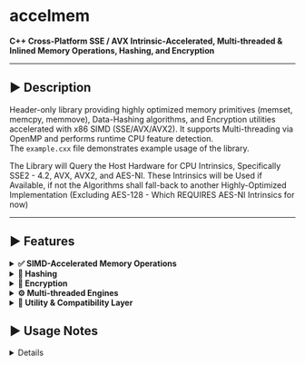 # accelmem  
**C++ Cross-Platform SSE / AVX Intrinsic‑Accelerated, Multi‑threaded & Inlined Memory Operations, Hashing, and Encryption**

---

## ▶️ Description
Header-only library providing highly optimized memory primitives (memset, memcpy, memmove), Data-Hashing algorithms, and Encryption utilities accelerated with x86 SIMD (SSE/AVX/AVX2). It supports Multi-threading via OpenMP and performs runtime CPU feature detection.  
The `example.cxx` file demonstrates example usage of the library.

The Library will Query the Host Hardware for CPU Intrinsics, Specifically SSE2 - 4.2, AVX, AVX2, and AES-NI. 
These Intrinsics will be Used if Available, if not the Algorithms shall fall-back to another Highly-Optimized Implementation (Excluding AES-128 - Which REQUIRES AES-NI Intrinsics for now)

---

## ▶️ Features

<details>
<summary><strong>✅ SIMD-Accelerated Memory Operations</strong></summary>

- Block-level memory functions using SSE2, AVX, and AVX2 intrinsics.
- Runtime dispatch based on CPU capabilities and OS feature detection (CPUID + XGETBV).
- Clean fallback to scalar paths when SIMD is unavailable.
</details>

<details>
<summary><strong>🔐 Hashing</strong></summary>

- Implements a high-performance CRC32C Implementation Utilizing Hardware Intrinsics for Acceleration, Safely Falls back to Software Variants if Intrinsics are not Detected on Host CPU
- Optimized for throughput in large data blocks.
</details>

<details>
<summary><strong>🔏 Encryption</strong></summary>

- Intrinsic-accelerated routines for symmetric encryption primitives (AES-NI Intrinsic Accelerated AES-128 CTR-Mode Cipher, and an SSE2 128-bit Register-Optimized HC128 Implementation).
- Thread-safe, inlined for minimal call overhead.
</details>

<details>
<summary><strong>⚙️ Multi-threaded Engines</strong></summary>

- Parallel processing using OpenMP.
- User-defined chunking enables efficient utilization of multi-core systems.
</details>

<details>
<summary><strong>🧩 Utility & Compatibility Layer</strong></summary>

- Cross-platform abstractions for compiler intrinsics (`__m128i`, `__m256i`, `_xgetbv`, etc.).

</details>

## ▶️ Usage Notes

<details>

* AES-128 CTR Has no fallback if Intrinsic Instructions are Unavailable at the Moment, the Functions will simply return False in this Case

* CRC32C Does not Support Multi-Threading unfortunately, due to the Design of the Cycle-Redundancy-Check Algorithm, as well as the HC-128 Encryption Cipher (AES, and General Memory Operations DO Support MT)

* memmove Implementation was Excluded from this Project, as Multithreading is Incompatible with the Overlapping-Copy Mechanism it must Employ

* By Default, accelmem only begins Utilizing OpenMP for Multithreading when dealing with ~100mb Data Allocations, this Threshhold may be Modulated by re-defining this Macro :

```cpp
#define OMP_MEM_THR_THRESHHOLD <Threshhold_in_Bytes>
```

</details>
